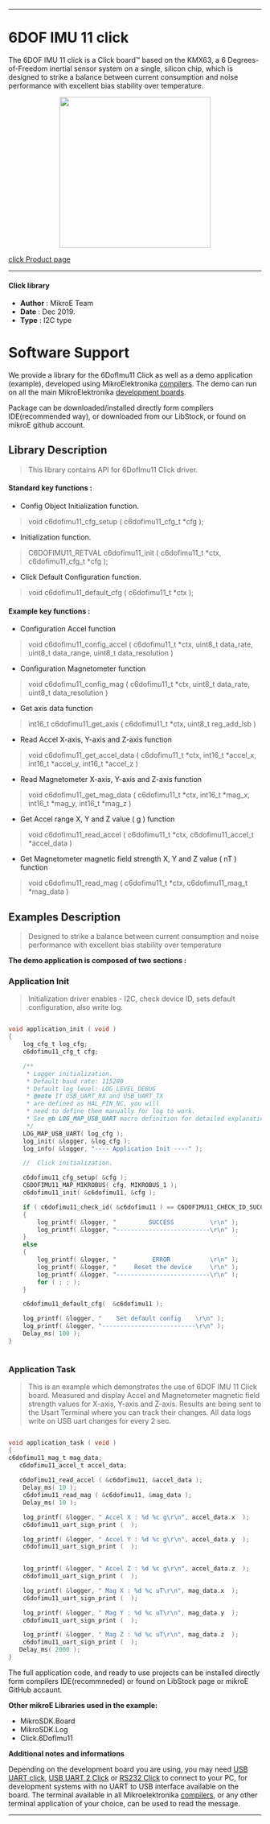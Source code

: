 
---
# 6DOF IMU 11 click

The 6DOF IMU 11 click is a Click board™ based on the KMX63, a 6 Degrees-of-Freedom inertial sensor system on a single, silicon chip, which is designed to strike a balance between current consumption and noise performance with excellent bias stability over temperature. 

<p align="center">
  <img src="https://download.mikroe.com/images/click_for_ide/6dofimu11_click.png" height=300px>
</p>

[click Product page](https://www.mikroe.com/6dof-imu-11-click)

---


#### Click library 

- **Author**        : MikroE Team
- **Date**          : Dec 2019.
- **Type**          : I2C type


# Software Support

We provide a library for the 6DofImu11 Click 
as well as a demo application (example), developed using MikroElektronika 
[compilers](https://shop.mikroe.com/compilers). 
The demo can run on all the main MikroElektronika [development boards](https://shop.mikroe.com/development-boards).

Package can be downloaded/installed directly form compilers IDE(recommended way), or downloaded from our LibStock, or found on mikroE github account. 

## Library Description

> This library contains API for 6DofImu11 Click driver.

#### Standard key functions :

- Config Object Initialization function.
> void c6dofimu11_cfg_setup ( c6dofimu11_cfg_t *cfg ); 
 
- Initialization function.
> C6DOFIMU11_RETVAL c6dofimu11_init ( c6dofimu11_t *ctx, c6dofimu11_cfg_t *cfg );

- Click Default Configuration function.
> void c6dofimu11_default_cfg ( c6dofimu11_t *ctx );


#### Example key functions :

- Configuration Accel function
> void c6dofimu11_config_accel ( c6dofimu11_t *ctx, uint8_t data_rate, uint8_t data_range, uint8_t data_resolution )

- Configuration Magnetometer function
> void c6dofimu11_config_mag ( c6dofimu11_t *ctx, uint8_t data_rate, uint8_t data_resolution )

- Get axis data function
> int16_t c6dofimu11_get_axis ( c6dofimu11_t *ctx, uint8_t reg_add_lsb )

- Read Accel X-axis, Y-axis and Z-axis function
> void c6dofimu11_get_accel_data ( c6dofimu11_t *ctx, int16_t *accel_x, int16_t *accel_y, int16_t *accel_z )

- Read Magnetometer X-axis, Y-axis and Z-axis function
> void c6dofimu11_get_mag_data ( c6dofimu11_t *ctx, int16_t *mag_x, int16_t *mag_y, int16_t *mag_z )

- Get Accel range X, Y and Z value ( g ) function
> void c6dofimu11_read_accel (  c6dofimu11_t *ctx, c6dofimu11_accel_t *accel_data )

- Get Magnetometer magnetic field strength X, Y and Z value ( nT ) function
> void c6dofimu11_read_mag ( c6dofimu11_t *ctx, c6dofimu11_mag_t *mag_data )


## Examples Description

> Designed to strike a balance between current consumption and noise performance with excellent bias stability over temperature

**The demo application is composed of two sections :**

### Application Init 

> Initialization driver enables - I2C, check device ID,
  sets default configuration, also write log.

```c

void application_init ( void )
{
    log_cfg_t log_cfg;
    c6dofimu11_cfg_t cfg;

    /** 
     * Logger initialization.
     * Default baud rate: 115200
     * Default log level: LOG_LEVEL_DEBUG
     * @note If USB_UART_RX and USB_UART_TX 
     * are defined as HAL_PIN_NC, you will 
     * need to define them manually for log to work. 
     * See @b LOG_MAP_USB_UART macro definition for detailed explanation.
     */
    LOG_MAP_USB_UART( log_cfg );
    log_init( &logger, &log_cfg );
    log_info( &logger, "---- Application Init ----" );

    //  Click initialization.

    c6dofimu11_cfg_setup( &cfg );
    C6DOFIMU11_MAP_MIKROBUS( cfg, MIKROBUS_1 );
    c6dofimu11_init( &c6dofimu11, &cfg );

    if ( c6dofimu11_check_id( &c6dofimu11 ) == C6DOFIMU11_CHECK_ID_SUCCESS )
    {
        log_printf( &logger, "         SUCCESS          \r\n" );
        log_printf( &logger, "--------------------------\r\n" );
    }
    else
    {
        log_printf( &logger, "          ERROR           \r\n" );
        log_printf( &logger, "     Reset the device     \r\n" );
        log_printf( &logger, "--------------------------\r\n" );
        for ( ; ; );
    }

    c6dofimu11_default_cfg(  &c6dofimu11 );

    log_printf( &logger, "    Set default config    \r\n" );
    log_printf( &logger, "--------------------------\r\n" );
    Delay_ms( 100 );
}
  
```

### Application Task

> This is an example which demonstrates the use of 6DOF IMU 11 Click board.
> Measured and display Accel and Magnetometer magnetic field strength values for X-axis, Y-axis and Z-axis.
> Results are being sent to the Usart Terminal where you can track their changes.
> All data logs write on USB uart changes for every 2 sec. 

```c

void application_task ( void )
{
c6dofimu11_mag_t mag_data;
   c6dofimu11_accel_t accel_data;
   
   c6dofimu11_read_accel ( &c6dofimu11, &accel_data );
    Delay_ms( 10 );
    c6dofimu11_read_mag ( &c6dofimu11, &mag_data );
    Delay_ms( 10 );

    log_printf( &logger, " Accel X : %d %c g\r\n", accel_data.x  );
    c6dofimu11_uart_sign_print (  );

    log_printf( &logger, " Accel Y : %d %c g\r\n", accel_data.y  );
    c6dofimu11_uart_sign_print (  ); 

    
    log_printf( &logger, " Accel Z : %d %c g\r\n", accel_data.z  );
    c6dofimu11_uart_sign_print (  );

    log_printf( &logger, " Mag X : %d %c uT\r\n", mag_data.x  );
    c6dofimu11_uart_sign_print (  );

    log_printf( &logger, " Mag Y : %d %c uT\r\n", mag_data.y  );
    c6dofimu11_uart_sign_print (  );

    log_printf( &logger, " Mag Z : %d %c uT\r\n", mag_data.z  );
    c6dofimu11_uart_sign_print (  );
   Delay_ms( 2000 );
}  

```


The full application code, and ready to use projects can be  installed directly form compilers IDE(recommneded) or found on LibStock page or mikroE GitHub accaunt.

**Other mikroE Libraries used in the example:** 

- MikroSDK.Board
- MikroSDK.Log
- Click.6DofImu11

**Additional notes and informations**

Depending on the development board you are using, you may need 
[USB UART click](https://shop.mikroe.com/usb-uart-click), 
[USB UART 2 Click](https://shop.mikroe.com/usb-uart-2-click) or 
[RS232 Click](https://shop.mikroe.com/rs232-click) to connect to your PC, for 
development systems with no UART to USB interface available on the board. The 
terminal available in all Mikroelektronika 
[compilers](https://shop.mikroe.com/compilers), or any other terminal application 
of your choice, can be used to read the message.



---
